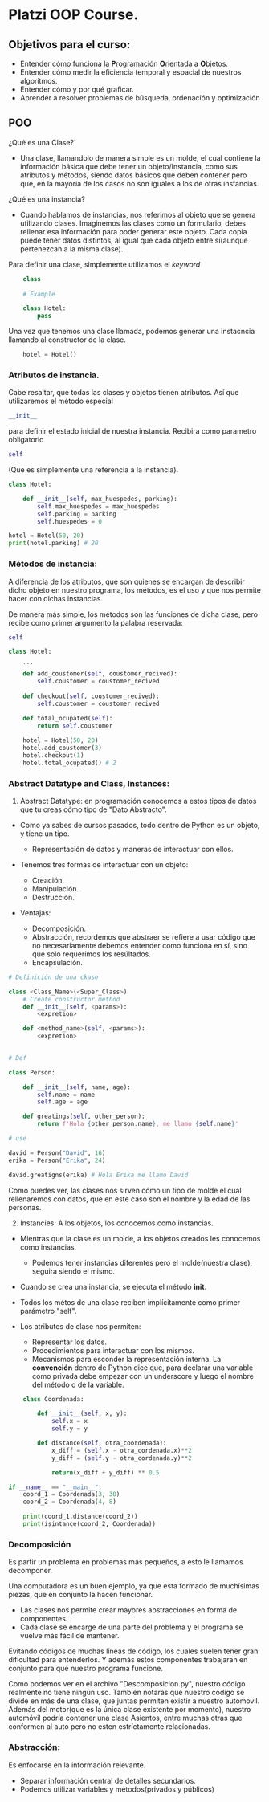 # Platzi OOP Course.

Objetivos para el curso: 
- 
- Entender cómo funciona la **P**rogramación **O**rientada a **O**bjetos.
- Entender cómo medir la eficiencia temporal y espacial de nuestros algoritmos.
- Entender cómo y por qué graficar.
- Aprender a resolver problemas de búsqueda, ordenación y optimización

## POO

¿Qué es una Clase?`

- Una clase, llamandolo de manera simple es un molde, el cual contiene la información básica que debe tener un objeto/Instancia, como sus atributos y métodos, siendo datos básicos que deben contener pero que, en la mayoria de los casos no son iguales a los de otras instancias.

¿Qué es una instancia?

- Cuando hablamos de instancias, nos referimos al objeto que se genera utilizando clases. Imaginemos las clases como un formulario, debes rellenar esa información para poder generar este objeto. Cada copia puede tener datos distintos, al igual que cada objeto entre sí(aunque pertenezcan a la misma clase).

Para definir una clase, simplemente utilizamos el *keyword*

```py
    class
    
    # Example

    class Hotel:
        pass
```

Una vez que tenemos una clase llamada, podemos generar una instacncia llamando al constructor de la clase.

```py
    hotel = Hotel()
```

### Atributos de instancia.

Cabe resaltar, que todas las clases y objetos tienen atributos. Así que utilizaremos el método especial
```py
__init__
```
para definir el estado inicial de nuestra instancia. Recibira como parametro obligatorio
```py
self
```
(Que es simplemente una referencia a la instancia).
```python
class Hotel:

    def __init__(self, max_huespedes, parking):
        self.max_huespedes = max_huespedes
        self.parking = parking
        self.huespedes = 0

hotel = Hotel(50, 20)
print(hotel.parking) # 20
```

### Métodos de instancia:

A diferencia de los atributos, que son quienes se encargan de describir dicho objeto en nuestro programa, los métodos, es el uso y que nos permite hacer con dichas instancias.

De manera más simple, los métodos son las funciones de dicha clase, pero recibe como primer argumento la palabra reservada: 

```py
self
```

```py
class Hotel:

    ```
    def add_coustomer(self, coustomer_recived):
        self.coustomer = coustomer_recived
    
    def checkout(self, coustomer_recived):
        self.coustomer = coustomer_recived
    
    def total_ocupated(self):
        return self.coustomer

    hotel = Hotel(50, 20)
    hotel.add_coustomer(3)
    hotel.checkout(1)
    hotel.total_ocupated() # 2
```   

### Abstract Datatype and Class, Instances:

1. Abstract Datatype: en programación conocemos a estos tipos de datos que tu creas cómo tipo de "Dato Abstracto".

- Como ya sabes de cursos pasados, todo dentro de Python es un objeto, y tiene un tipo.
    - Representación de datos y maneras de interactuar con ellos.

- Tenemos tres formas de interactuar con un objeto:
    - Creación.
    - Manipulación.
    - Destrucción.

- Ventajas:
    - Decomposición.
    - Abstracción, recordemos que abstraer se refiere a usar código que no necesariamente debemos entender como funciona en sí, sino que solo requerimos los resúltados.
    - Encapsulación.

```py
# Definición de una ckase

class <Class_Name>(<Super_Class>)
    # Create constructor method
    def __init__(self, <params>):
        <expretion>

    def <method_name>(self, <params>):
        <expretion>
        
```

```py
# Def

class Person:

    def __init__(self, name, age):
        self.name = name
        self.age = age

    def greatings(self, other_person):
        return f'Hola {other_person.name}, me llamo {self.name}'

# use

david = Person("David", 16)
erika = Person("Erika", 24)

david.greatigns(erika) # Hola Erika me llamo David
```

Como puedes ver, las clases nos sirven cómo un tipo de molde el cual rellenaremos con datos, que en este caso son el nombre y la edad de las personas.

2. Instancies: A los objetos, los conocemos como instancias.

- Mientras que la clase es un molde, a los objetos creados les conocemos como instancias.
    - Podemos tener instancias diferentes pero el molde(nuestra clase), seguira siendo el mismo.

- Cuando se crea una instancia, se ejecuta el método __init__.

- Todos los métos de una clase reciben implícitamente como primer parámetro "self".

- Los atributos de clase nos permiten:
    - Representar los datos.
    - Procedimientos para interactuar con los mismos.
    - Mecanismos para esconder la representación interna. La **convención** dentro de Python dice que, para declarar una variable como privada debe empezar con un underscore y luego el nombre del método o de la variable.

```py
    class Coordenada:

        def __init__(self, x, y):
            self.x = x
            self.y = y

        def distance(self, otra_coordenada):
            x_diff = (self.x - otra_cordenada.x)**2
            y_diff = (self.y - otra_cordenada.y)**2

            return(x_diff + y_diff) ** 0.5

if __name__ == "__main__":
    coord_1 = Coordenada(3, 30)
    coord_2 = Coordenada(4, 8)

    print(coord_1.distance(coord_2))
    print(isintance(coord_2, Coordenada))
```

### Decomposición

Es partir un problema en problemas más pequeños, a esto le llamamos decomponer.

Una computadora es  un buen ejemplo, ya que esta formado de muchísimas piezas, que en conjunto la hacen funcionar.

- Las clases nos permite crear mayores abstracciones en forma de componentes.
- Cada clase se encarge de una parte del problema y el programa se vuelve más fácil de mantener.

Evitando códigos de muchas líneas de código, los cuales suelen tener gran dificultad para entenderlos. Y además estos componentes trabajaran en conjunto para que nuestro programa funcione.

Como podemos ver en el archivo "Descomposicion.py", nuestro código realmente no tiene ningún uso. También notaras que nuestro código se divide en más de una clase, que juntas permiten existir a nuestro automovil.
Además del motor(que es la única clase existente por momento), nuestro automóvil podría contener una clase Asientos, entre muchas otras que conformen al auto pero no esten estríctamente relacionadas.

### Abstracción: 

Es enfocarse en la información relevante.

- Separar información central de detalles secundarios.
- Podemos utilizar variables y métodos(privados y públicos)